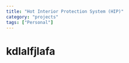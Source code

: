 ```yaml
---
title: "Hot Interior Protection System (HIP)"
category: "projects"
tags: ["Personal"]
---
```


# kdlalfjlafa